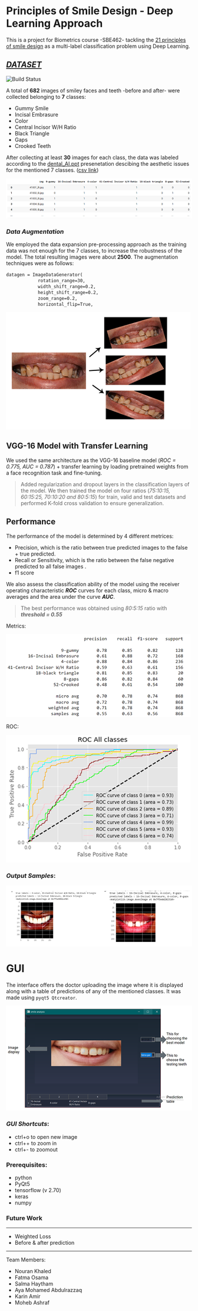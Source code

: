 # Principles of Smile Design - Deep Learning Approach
This is a project for Biometrics course -SBE462- tackling the [21 principles of smile design](https://centerfordentalhealth.com/wp-content/uploads/2019/01/21-Principles-of-Smile-Design.pdf) as a multi-label classification problem using Deep Learning.


## _[DATASET](https://drive.google.com/drive/u/0/folders/1H1kKb6OKy-Tn2_kfF8Htxpt1xdMA0wfr)_


![Build Status](https://www.greatdentalexpressions.com/blog/wp-content/uploads/2018/01/BP-diverse-smile.jpeg)

A total of **682** images of smiley faces and teeth -before and after- were collected belonging to **7** classes:
- Gummy Smile
- Incisal Embrasure
- Color
- Central Incisor W/H Ratio
- Black Triangle
- Gaps
- Crooked Teeth

After collecting at least **30** images for each class, the data was labeled according to the [dental_AI.ppt](https://docs.google.com/presentation/d/1GACdmOhz4q5GXNtHChhvm9ulD4B5ZWgA/edit#slide=id.p1) presenetation descibing the aesthetic issues for the mentioned 7 classes. ([csv link](https://docs.google.com/spreadsheets/d/1YaPpBtqj4uY9rEL9IHrajS_NhcxVBa25J1uie6wgkqc/edit?usp=sharing))

![CSV](documentation/csv.PNG)



### *Data Augmentation*

We employed the data expansion pre-processing approach as the training data was not enough for the 7 classes, to increase the robustness of the model. The total resulting images were about **2500**. The augmentation techniques were as follows:
``` 
datagen = ImageDataGenerator(        
            rotation_range=30,      
            width_shift_range=0.2,  
            height_shift_range=0.2,    
            zoom_range=0.2,        
            horizontal_flip=True,
  ```

![augmentation](documentation/aug.png)

## VGG-16 Model with Transfer Learning

We used the same architecture as the VGG-16 baseline model (*ROC = 0.775, AUC = 0.787*) + transfer learning by loading pretrained weights from a face recognition task and fine-tuning.

> Added regularization and dropout layers in the classification layers of the model. We then trained the model on four ratios (*75:10:15, 60:15:25, 70:10:20 and 80:5:15*) for train, valid and test datasets and performed K-fold cross validation to ensure generalization.

## Performance

The performance of the model is determined by 4 different metrices:

 - Precision, which is the ratio between true predicted images to the false + true predicted.
 - Recall or Sensitivity, which is the ratio between the false negative predicted to all false images .
 - f1 score
 
  We also assess the classification ability of the model using the receiver operating characteristic ***ROC*** curves for each class, micro & macro averages and the area under the curve ***AUC***.

  > The best performance was obtained using *80:5:15* ratio with ***threshold = 0.55***

  Metrics:

  ![Best](documentation/best.png)

  ROC:

  ![ROC](documentation/roc.png)

  ### *Output Samples*:

  ![output](documentation/output.png)



# GUI
The interface offers the doctor uploading the image where it is displayed along with a table of predictions of any of the mentioned classes. It was made using `pyqt5 Qtcreator`. 


![output](documentation/predict.png)

### *GUI Shortcuts*: 
- ctrl+o to open new image
- ctrl++ to zoom in
- ctrl+- to zoomout

### **Prerequisites**:
- python
- PyQt5
- tensorflow (v 2.70)
- keras
- numpy

### Future Work
-----------------
- Weighted Loss
- Before & after prediction

-----------------

Team Members:
- Nouran Khaled
- Fatma Osama 
- Salma Haytham
- Aya Mohamed Abdulrazzaq
- Karin Amir 
- Moheb Ashraf 
